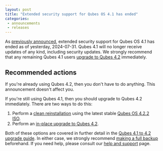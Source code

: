 ```yaml
---
layout: post
title: "Extended security support for Qubes OS 4.1 has ended"
categories:
 - announcements
 - releases
---
```


As [previously announced](/news/2024/06/18/qubes-os-4-1-has-reached-end-of-life-extended-security-support-continues-until-2024-07-31/), extended security support for Qubes OS 4.1 has ended as of yesterday, 2024-07-31. Qubes 4.1 will no longer receive updates of any kind, including security updates. We strongly recommend that any remaining Qubes 4.1 users [upgrade to Qubes 4.2](/doc/upgrade/4.2/) immediately.

## Recommended actions

If you're already using Qubes 4.2, then you don't have to do anything. This announcement doesn't affect you.

If you're still using Qubes 4.1, then you should upgrade to Qubes 4.2 immediately. There are two ways to do this:

1. Perform a [clean reinstallation](https://doc.qubes-os.org/en/latest/user/downloading-installing-upgrading/upgrade/4_2.html#clean-installation) using the latest stable [Qubes OS 4.2.2 ISO](/downloads/).
2. Perform an [in-place upgrade to Qubes 4.2](https://doc.qubes-os.org/en/latest/user/downloading-installing-upgrading/upgrade/4_2.html#in-place-upgrade).

Both of these options are covered in further detail in the [Qubes 4.1 to 4.2 upgrade guide](/doc/upgrade/4.2/). In either case, we strongly recommend [making a full backup](/doc/how-to-back-up-restore-and-migrate/) beforehand. If you need help, please consult our [help and support](/support/) page.
